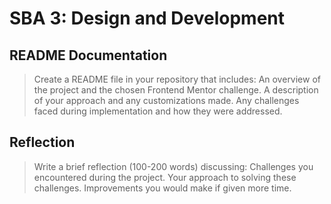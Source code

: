 # SBA 3: Design and Development

## README Documentation

> Create a README file in your repository that includes:
> An overview of the project and the chosen Frontend Mentor challenge.
> A description of your approach and any customizations made.
> Any challenges faced during implementation and how they were addressed.

## Reflection

> Write a brief reflection (100-200 words) discussing:
>Challenges you encountered during the project.
>Your approach to solving these challenges.
>Improvements you would make if given more time.